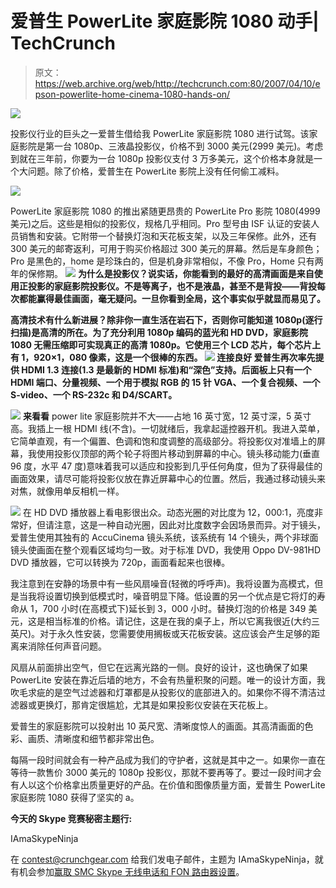 # 爱普生 PowerLite 家庭影院 1080 动手| TechCrunch

> 原文：<https://web.archive.org/web/http://techcrunch.com:80/2007/04/10/epson-powerlite-home-cinema-1080-hands-on/>

![](img/d30c3d9bc76166912b3db45a2b8f8f60.png)

投影仪行业的巨头之一爱普生借给我 PowerLite 家庭影院 1080 进行试驾。该家庭影院是第一台 1080p、三液晶投影仪，价格不到 3000 美元(2999 美元)。考虑到就在三年前，你要为一台 1080p 投影仪支付 3 万多美元，这个价格本身就是一个大问题。除了价格，爱普生在 PowerLite 影院上没有任何偷工减料。

![](img/d143a718abf47c05804ceb488f98ee0e.png)

PowerLite 家庭影院 1080 的推出紧随更昂贵的 PowerLite Pro 影院 1080(4999 美元)之后。这些是相似的投影仪，规格几乎相同。Pro 型号由 ISF 认证的安装人员销售和安装。它附带一个替换灯泡和天花板支架，以及三年保修。此外，还有 300 美元的邮寄返利，可用于购买价格超过 300 美元的屏幕。然后是车身颜色；Pro 是黑色的，home 是珍珠白的，但是机身非常相似，不像 Pro，Home 只有两年的保修期。
![](img/8a6bc09369775bdd4b17e6b9bfbc899d.png)
**为什么是投影仪？说实话，你能看到的最好的高清画面是来自使用正投影的家庭影院投影仪。不是等离子，也不是液晶，甚至不是背投——背投每次都能赢得最佳画面，毫无疑问。一旦你看到全局，这个事实似乎就显而易见了。**

**高清技术有什么新进展？除非你一直生活在岩石下，否则你可能知道 1080p(逐行扫描)是高清的所在。为了充分利用 1080p 编码的蓝光和 HD DVD，家庭影院 1080 无需压缩即可实现真正的高清 1080p。它使用三个 LCD 芯片，每个芯片上有 1，920×1，080 像素，这是一个很棒的东西。
![](img/ff8322930ac377fb552f5a044560597b.png)
**连接良好**
爱普生再次率先提供 HDMI 1.3 连接(1.3 是最新的 HDMI 标准)和“深色”支持。后面板上只有一个 HDMI 端口、分量视频、一个用于模拟 RGB 的 15 针 VGA、一个复合视频、一个 S-video、一个 RS-232c 和 D4/SCART。**

![](img/fb33881b363fdd900623bee1765e48c1.png)
**来看看**
power lite 家庭影院并不大——占地 16 英寸宽，12 英寸深，5 英寸高。我插上一根 HDMI 线(不含)。一切就绪后，我拿起遥控器开机。我进入菜单，它简单直观，有一个偏置、色调和饱和度调整的高级部分。将投影仪对准墙上的屏幕，我使用投影仪顶部的两个轮子将图片移动到屏幕的中心。镜头移动能力(垂直 96 度，水平 47 度)意味着我可以适应和投影到几乎任何角度，但为了获得最佳的画面效果，请尽可能将投影仪放在靠近屏幕中心的位置。然后，我通过移动镜头来对焦，就像用单反相机一样。

![](img/665580662aa3a2fbc2c9e7a6fa9058e7.png)
在 HD DVD 播放器上看电影很出众。动态光圈的对比度为 12，000:1，亮度非常好，但请注意，这是一种自动光圈，因此对比度数字会因场景而异。对于镜头，爱普生使用其独有的 AccuCinema 镜头系统，该系统有 14 个镜头，两个非球面镜头使画面在整个观看区域均匀一致。对于标准 DVD，我使用 Oppo DV-981HD DVD 播放器，它可以转换为 720p，画面看起来也很棒。

我注意到在安静的场景中有一些风扇噪音(轻微的呼呼声)。我将设置为高模式，但是当我将设置切换到低模式时，噪音明显下降。低设置的另一个优点是它将灯的寿命从 1，700 小时(在高模式下)延长到 3，000 小时。替换灯泡的价格是 349 美元，这是相当标准的价格。请记住，这是在我的桌子上，所以它离我很近(大约三英尺)。对于永久性安装，您需要使用搁板或天花板安装。这应该会产生足够的距离来消除任何声音问题。

风扇从前面排出空气，但它在远离光路的一侧。良好的设计，这也确保了如果 PowerLite 安装在靠近后墙的地方，不会有热量积聚的问题。唯一的设计方面，我吹毛求疵的是空气过滤器和灯罩都是从投影仪的底部进入的。如果你不得不清洁过滤器或更换灯，那肯定很尴尬，尤其是如果投影仪安装在天花板上。

爱普生的家庭影院可以投射出 10 英尺宽、清晰度惊人的画面。其高清画面的色彩、画质、清晰度和细节都非常出色。

每隔一段时间就会有一种产品成为我们的守护者，这就是其中之一。如果你一直在等待一款售价 3000 美元的 1080p 投影仪，那就不要再等了。要过一段时间才会有人以这个价格拿出质量更好的产品。在价值和图像质量方面，爱普生 PowerLite 家庭影院 1080 获得了坚实的 a。

**今天的 Skype 竞赛秘密主题行:**

IAmaSkypeNinja

在 contest@crunchgear.com 给我们发电子邮件，主题为 IAmaSkypeNinja，就有机会参加[赢取 SMC Skype 无线电话和 FON 路由器设置](https://web.archive.org/web/20150823121927/http://crunchgear.com/2007/04/09/the-great-skype-contest-of-2007/)。